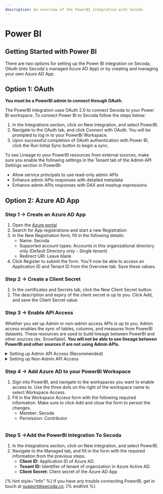 ```yaml
---
description: An overview of the PowerBI integration with Secoda
---
```


# Power BI

## **Getting Started with Power BI** <a href="#h_3a4bfd6458" id="h_3a4bfd6458"></a>

There are two options for setting up the Power BI integration on Secoda, OAuth (into Secoda's managed Azure AD App) or by creating and managing your own Azure AD App.

## Option 1: OAuth

**You must be a PowerBI admin to connect through OAuth.**

The PowerBI integration uses OAuth 2.0 to connect Secoda to your Power BI workspace. To connect Power BI to Secoda follow the steps below:

1. In the Integrations section, click on New Integration, and select PowerBI.
2. Navigate to the OAuth tab, and click Connect with OAuth. You will be prompted to log in to your PowerBI Workspace.&#x20;
3. Upon successful completion of OAuth authentication with Power BI, click the Run Initial Sync button to begin a sync.

To see Lineage to your PowerBI resources from external sources, make sure you enable the following settings in the Tenant tab of the Admin API Settings section in PowerBI:

* Allow service principals to use read-only admin APIs
* Enhance admin APIs responses with detailed metadata
* Enhance admin APIs responses with DAX and mashup expressions

## Option 2: Azure AD App

### Step 1 -> Create an Azure AD App

1. Open the [Azure portal](https://portal.azure.com/)
2. Search for App registrations and start a new Registration
3. In the New Registration form, fill in the following details:
   * Name: Secoda
   * Supported account types: Accounts in this organizational directory only (Default Directory only - Single tenant)
   * Redirect URI: Leave blank
4. Click Register to submit the form. You'll now be able to access an Application ID and Tenant ID from the Overview tab. Save these values.

### Step 2 -> Create a Client Secret

1. In the certificates and Secrets tab, click the New Client Secret button.
2. The description and expiry of the client secret is up to you. Click Add, and save the Client Secret value.&#x20;

### Step 3 -> Enable API Access

Whether you set up Admin or non-admin access APIs is up to you. Admin access enables the sync of tables, columns, and measures from PowerBI datasets. These resources are used to build lineage between PowerBI and other sources (ex. Snowflake). **You will not be able to see lineage between PowerBI and other sources if are not using Admin APIs.**

<details>

<summary>Setting up Admin API Access (Recommended)</summary>

**In the Azure Portal:**

1. Navigate to the Azure Active Directory link.&#x20;
2. In the Groups tab, create a new group with the following **required** information.&#x20;
   * Group type: Security
   * Group name: PowerBI API Access
3. Search for and select Secoda in the Members list. Click Create to complete the process.

**In Power BI:**

1. Navigate to the tenant settings page. You must be a Power BI admin to see this page.&#x20;
2. In the Tenant settings tab, navigate to the Developer Settings section, and enable the following setting:
   * Allow service principals to use Power BI APIs (Make sure to add the PowerBI API Access Group you created in the previous step)
3. Admin API Settings section under the Tenant settings tab, enable the following settings:
   * Allow service principals to use read-only admin APIs
   * Enhance admin APIs responses with detailed metadata
   * Enhance admin APIs responses with DAX and mashup expressions

</details>

<details>

<summary>Setting up Non-Admin API Access</summary>

1. In the Azure Portal, navigate to the API Permissions tab and click Add a Permission.
2. The following permissions, under the PowerBI Service, must be added to enable access by Secoda.&#x20;
   * Dashboard Read All
   * Dataflow Read All
   * Dataset Read All
   * Gateway Read All
   * Pipeline Read All
   * Report Read All
   * Workspace Read All

</details>

### **Step 4 -> Add Azure AD to your PowerBI Workspace**

1. Sign into PowerBI, and navigate to the workspaces you want to enable access to. Use the three dots on the right of the workspace name to select Workspace Access.
2. Fill in the Workspace Access form with the following required information. Make sure to click Add and close the form to persist the changes.
   * Member: Secoda
   * Permission: Contributor

<figure><img src="https://secoda-public-media-assets.s3.amazonaws.com/fff89f8c-0a6b-467c-97c1-e4a572f6713d.png" alt=""><figcaption></figcaption></figure>

### Step 5 ->Add the PowerBI Integration To Secoda

1. In the Integrations section, click on New Integration, and select PowerBI.
2. Navigate to the Managed tab, and fill in the form with the required information from the previous steps.
   * **Client ID:** Application ID of Azure AD.
   * **Tenant ID:** Identifier of tenant of organization in Azure Active AD.
   * **Client Secret:** Client secret of the Azure AD App

{% hint style="info" %}
If you have any trouble connecting PowerBI, get in touch at [support@secoda.co](mailto:support@secoda.co).
{% endhint %}
